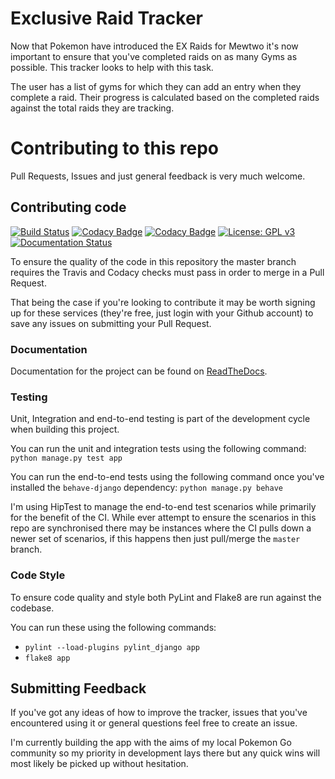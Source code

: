 # Exclusive Raid Tracker
Now that Pokemon have introduced the EX Raids for Mewtwo it's now important to
ensure that you've completed raids on as many Gyms as possible. This tracker
looks to help with this task.

The user has a list of gyms for which they can add an entry when they complete
a raid. Their progress is calculated based on the completed raids against the
total raids they are tracking.

# Contributing to this repo
Pull Requests, Issues and just general feedback is very much welcome.

## Contributing code
[![Build Status](https://travis-ci.org/Gimpneek/exclusive-raid-gym-tracker.svg?branch=master)](https://travis-ci.org/Gimpneek/exclusive-raid-gym-tracker)
[![Codacy Badge](https://api.codacy.com/project/badge/Grade/82888cd32269446181395bc5a745edb7)](https://www.codacy.com/app/colin-wren/exclusive-raid-gym-tracker?utm_source=github.com&amp;utm_medium=referral&amp;utm_content=Gimpneek/exclusive-raid-gym-tracker&amp;utm_campaign=Badge_Grade)
[![Codacy Badge](https://api.codacy.com/project/badge/Coverage/82888cd32269446181395bc5a745edb7)](https://www.codacy.com/app/colin-wren/exclusive-raid-gym-tracker?utm_source=github.com&utm_medium=referral&utm_content=Gimpneek/exclusive-raid-gym-tracker&utm_campaign=Badge_Coverage)
[![License: GPL v3](https://img.shields.io/badge/License-GPL%20v3-blue.svg)](https://www.gnu.org/licenses/gpl-3.0)
[![Documentation Status](https://readthedocs.org/projects/exclusive-raid-gym-tracker/badge/?version=latest)](http://exclusive-raid-gym-tracker.readthedocs.io/en/latest/?badge=latest)

To ensure the quality of the code in this repository the master branch requires
the Travis and Codacy checks must pass in order to merge in a Pull Request.

That being the case if you're looking to contribute it may be worth signing up
for these services (they're free, just login with your Github account) to save
any issues on submitting your Pull Request.

### Documentation
Documentation for the project can be found on [ReadTheDocs](http://exclusive-raid-gym-tracker.readthedocs.io/en/latest/).

### Testing
Unit, Integration and end-to-end testing is part of the development cycle when
building this project.

You can run the unit and integration tests using the following command:
`python manage.py test app`

You can run the end-to-end tests using the following command once you've
installed the `behave-django` dependency:
`python manage.py behave`

I'm using HipTest to manage the end-to-end test scenarios while primarily
for the benefit of the CI. While ever attempt to ensure the scenarios in this
repo are synchronised there may be instances where the CI pulls down a newer
set of scenarios, if this happens then just pull/merge the `master` branch.

### Code Style
To ensure code quality and style both PyLint and Flake8 are run against the
codebase.

You can run these using the following commands:

- `pylint --load-plugins pylint_django app`
- `flake8 app`

## Submitting Feedback
If you've got any ideas of how to improve the tracker, issues that you've
encountered using it or general questions feel free to create an issue.

I'm currently building the app with the aims of my local Pokemon Go community
so my priority in development lays there but any quick wins will most likely be
picked up without hesitation.

